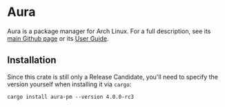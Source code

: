 # Aura

Aura is a package manager for Arch Linux. For a full description, see its [main
Github page](https://github.com/fosskers/aura) or its [User
Guide](https://fosskers.github.io/aura/).

## Installation

Since this crate is still only a Release Candidate, you'll need to specify the
version yourself when installing it via `cargo`:

```
cargo install aura-pm --version 4.0.0-rc3
```

